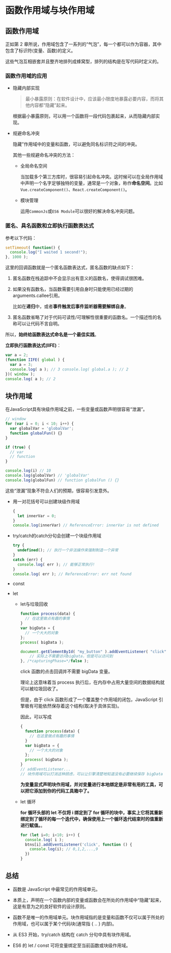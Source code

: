 # 函数作用域与块作用域

## 函数作用域

正如第 2 章所说，作用域包含了一系列的“气泡”，每一个都可以作为容器，其中包含了标识符(变量、函数)的定义。

这些气泡互相嵌套并且整齐地排列成蜂窝型，排列的结构是在写代码时定义的。

### 函数作用域的应用

* 隐藏内部实现

  > 最小暴露原则：在软件设计中，应该最小限度地暴露必要内容，而将其他内容都“隐藏”起来。

  根据最小暴露原则，可以用一个函数将一段代码包裹起来，从而隐藏内部实现。

* 规避命名冲突

  隐藏”作用域中的变量和函数，可以避免同名标识符之间的冲突。

  其他一些规避命名冲突的方法：

  * 全局命名空间

    当加载多个第三方库时，很容易引起命名冲突。这时候可以在全局作用域中声明一个名字足够独特的变量，通常是一个对象，称作**命名空间**。比如```Vue.createComponent()```、```React.createComponent()```。

  * 模块管理

    运用```CommonJs```或```ES6 Module```可以很好的解决命名冲突问题。

### 匿名、具名函数和立即执行函数表达式

参考以下代码：

```javascript
setTimeout( function() {
  console.log("I waited 1 second!");
}, 1000 );
```

这里的回调函数就是一个匿名函数表达式，匿名函数的缺点如下：

1. 匿名函数在栈追踪中不会显示出有意义的函数名，使得调试很困难。

2. 如果没有函数名，当函数需要引用自身时只能使用已经过期的arguments.callee引用。

   比如在**递归**中，或者**事件触发后事件监听器需要解绑自身**。

3. 匿名函数省略了对于代码可读性/可理解性很重要的函数名。一个描述性的名称可以让代码不言自明。

所以，**始终给函数表达式命名是一个最佳实践**。

**立即执行函数表达式(IIFE)**：

```javascript
var a = 2;
(function IIFE( global ) {
  var a = 3;
  console.log( a ); // 3 console.log( global.a ); // 2
})( window );
console.log( a ); // 2
```

## 块作用域

在JavaScript具有块级作用域之前，一些变量或函数声明很容易“泄漏”。

```javascript
// window
for (var i = 0; i < 10; i++) {
  var globalVar = 'globalVar';
  function globalFun() {}
}

if (true) {
  // var 
  // function
}

console.log(i) // 10
console.log(globalVar) // 'globalVar'
console.log(globalFun) // function globalFun () {}
```

这些“泄漏”现象不符合人们的预期，很容易引发意外。

* 用一对花括号可以创建块级作用域

  ```javascript
  {
    let innerVar = 0;
  }
  console.log(innerVar) // ReferenceError: innerVar is not defined
  ```

  

* try/catch的catch分句会创建一个块级作用域

  ```javascript
  try {
    undefined(); // 执行一个非法操作来强制制造一个异常
  }
  catch (err) {
    console.log( err ); // 能够正常执行! 
  }
  console.log( err ); // ReferenceError: err not found
  ```

* const

* let

  * let与垃圾回收

    ```javascript
    function process(data) {
      // 在这里做点有趣的事情
    }
    var bigData = {
      // 一个大大的对象
    };
    process( bigData );
    
    document.getElementById( "my_button" ).addEventListener( "click", function click(evt) {
    	// 实际上不需要访问bigData，但是可以访问到
    }, /*capturingPhase=*/false );
    ```

    click 函数的点击回调并不需要 bigData 变量。

    理论上这意味着当 process 执行后，在内存中占用大量空间的数据结构就可以被垃圾回收了。

    但是，由于 click 函数形成了一个覆盖整个作用域的闭包，JavaScript 引擎极有可能依然保存着这个结构(取决于具体实现)。

    因此，可以写成

    ```javascript
    {
      function process(data) {
        // 在这里做点有趣的事情
      }
      var bigData = {
        // 一个大大的对象
      };
      process( bigData );
    }
    // addEventListener...
    // 块作用域可以打消这种顾虑，可以让引擎清楚地知道没有必要继续保存 bigData 了
    ```

    **为变量显式声明块作用域，并对变量进行本地绑定是非常有用的工具，可以把它添加到你的代码工具箱中了。**

  * let 循环

    **for 循环头部的 let 不仅将 i 绑定到了 for 循环的块中，事实上它将其重新绑定到了循环的每一个迭代中，确保使用上一个循环迭代结束时的值重新进行赋值。**。

    ```javascript
    for (let i=0; i<10; i++) { 
      console.log( i );
      btns[i].addEventListener('click', function () {
        console.log(i); // 0,1,2,...,9
      })
    }
    ```

## 总结

* 函数是 JavaScript 中最常见的作用域单元。
* 本质上，声明在一个函数内部的变量或函数会在所处的作用域中“隐藏”起来，这是有意为之的良好软件的设计原则。 
* 函数不是唯一的作用域单元。块作用域指的是变量和函数不仅可以属于所处的作用域，也可以属于某个代码块(通常指 { .. } 内部)。

* 从 ES3 开始，try/catch 结构在 catch 分句中具有块作用域。
* ES6 的 let / const 可将变量绑定至当前函数或块级作用域。